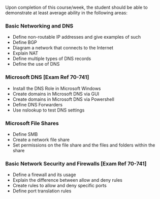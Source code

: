 Upon completion of this course/week, the student should be able to demonstrate at least average ability in the following areas:

### Basic Networking and DNS
 * Define non-routable IP addresses and give examples of such
 * Define BGP
 * Diagram a network that connects to the Internet
 * Explain NAT
 * Define multiple types of DNS records
 * Define the use of DNS

### Microsoft DNS [Exam Ref 70-741]
 * Install the DNS Role in Microsoft Windows
 * Create domains in Microsoft DNS via GUI
 * Create domains in Microsoft DNS via Powershell
 * Define DNS Forwarders
 * Use nslookup to test DNS settings

### Microsoft File Shares 
 * Define SMB
 * Create a network file share
 * Set permissions on the file share and the files and folders within the share

### Basic Network Security and Firewalls [Exam Ref 70-741]
 * Define a firewall and its usage
 * Explain the difference between allow and deny rules
 * Create rules to allow and deny specific ports
 * Define port translation rules
